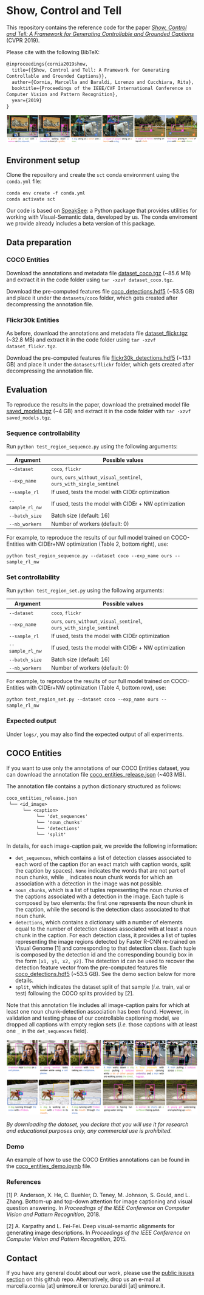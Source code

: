 # Show, Control and Tell
This repository contains the reference code for the paper _[Show, Control and Tell: A Framework for Generating Controllable and Grounded Captions](https://arxiv.org/pdf/1811.10652v2.pdf)_ (CVPR 2019).

Please cite with the following BibTeX:

```
@inproceedings{cornia2019show,
  title={{Show, Control and Tell: A Framework for Generating Controllable and Grounded Captions}},
  author={Cornia, Marcella and Baraldi, Lorenzo and Cucchiara, Rita},
  booktitle={Proceedings of the IEEE/CVF International Conference on Computer Vision and Pattern Recognition},
  year={2019}
}
```


![sample results](images/sample_results.png)


## Environment setup
Clone the repository and create the `sct` conda environment using the `conda.yml` file:
```
conda env create -f conda.yml
conda activate sct
```
Our code is based on [SpeakSee](https://github.com/aimagelab/speaksee): a Python package that provides utilities for working with Visual-Semantic data, developed by us. The conda enviroment we provide already includes a beta version of this package. 

## Data preparation
### COCO Entities
Download the annotations and metadata file [dataset_coco.tgz](http://imagelab.ing.unimore.it/releases/show-control-and-tell/dataset_coco.tgz) (~85.6 MB) and extract it in the code folder using `tar -xzvf dataset_coco.tgz`. 

Download the pre-computed features file [coco_detections.hdf5](http://imagelab.ing.unimore.it/releases/show-control-and-tell/coco_detections.hdf5) (~53.5 GB) and place it under the `datasets/coco` folder, which gets created after decompressing the annotation file.

### Flickr30k Entities
As before, download the annotations and metadata file [dataset_flickr.tgz](http://imagelab.ing.unimore.it/releases/show-control-and-tell/dataset_flickr.tgz) (~32.8 MB) and extract it in the code folder using `tar -xzvf dataset_flickr.tgz`. 

Download the pre-computed features file [flickr30k_detections.hdf5](http://imagelab.ing.unimore.it/releases/show-control-and-tell/flickr30k_detections.hdf5) (~13.1 GB) and place it under the `datasets/flickr` folder, which gets created after decompressing the annotation file.


## Evaluation
To reproduce the results in the paper, download the pretrained model file [saved_models.tgz](http://imagelab.ing.unimore.it/releases/show-control-and-tell/saved_models.tgz) (~4 GB) and extract it in the code folder with `tar -xzvf saved_models.tgz`.

### Sequence controllability
Run `python test_region_sequence.py` using the following arguments:

| Argument | Possible values |
|------|------|
| `--dataset` | `coco`, `flickr` |
| `--exp_name` | `ours`, `ours_without_visual_sentinel`, `ours_with_single_sentinel` |
| `--sample_rl` | If used, tests the model with CIDEr optimization |
| `--sample_rl_nw` | If used, tests the model with CIDEr + NW optimization |
| `--batch_size` | Batch size (default: 16) |
| `--nb_workers` | Number of workers (default: 0) |

For example, to reproduce the results of our full model trained on COCO-Entities with CIDEr+NW optimization (Table 2, bottom right), use:
```
python test_region_sequence.py --dataset coco --exp_name ours --sample_rl_nw  
```

### Set controllability
Run `python test_region_set.py` using the following arguments:

| Argument | Possible values |
|------|------|
| `--dataset` | `coco`, `flickr` |
| `--exp_name` | `ours`, `ours_without_visual_sentinel`, `ours_with_single_sentinel` |
| `--sample_rl` | If used, tests the model with CIDEr optimization |
| `--sample_rl_nw` | If used, tests the model with CIDEr + NW optimization |
| `--batch_size` | Batch size (default: 16) |
| `--nb_workers` | Number of workers (default: 0) |

For example, to reproduce the results of our full model trained on COCO-Entities with CIDEr+NW optimization (Table 4, bottom row), use:
```
python test_region_set.py --dataset coco --exp_name ours --sample_rl_nw  
```

### Expected output
Under `logs/`, you may also find the expected output of all experiments. 


## COCO Entities
If you want to use only the annotations of our COCO Entities dataset, you can download the annotation file [coco_entities_release.json](http://imagelab.ing.unimore.it/releases/show-control-and-tell/coco_entities_release.json) (~403 MB).

The annotation file contains a python dictionary structured as follows:
```
coco_entities_release.json
 └── <id_image>
      └── <caption>
           └── 'det_sequences'
           └── 'noun_chunks'
           └── 'detections'
           └── 'split'
```
In details, for each image-caption pair, we provide the following information:
* `det_sequences`, which contains a list of detection classes associated to each word of the caption (for an exact match with caption words, split the caption by spaces). `None` indicates the words that are not part of noun chunks, while `_` indicates noun chunk words for which an association with a detection in the image was not possible. 
* `noun_chunks`, which is a list of tuples representing the noun chunks of the captions associated with a detection in the image. Each tuple is composed by two elements: the first one represents the noun chunk in the caption, while the second is the detection class associated to that noun chunk.
* `detections`, which contains a dictionary with a number of elements equal to the number of detection classes associated with at least a noun chunk in the caption. For each detection class, it provides a list of tuples representing the image regions detected by Faster R-CNN re-trained on Visual Genome [1] and corresponding to that detection class. Each tuple is composed by the detection id and the corresponding boundig box in the form `[x1, y1, x2, y2]`. The detection id can be used to recover the detection feature vector from  the pre-computed features file [coco_detections.hdf5](http://imagelab.ing.unimore.it/releases/show-control-and-tell/coco_detections.hdf5) (~53.5 GB). See the demo section below for more details. 
* `split`, which indicates the dataset split of that sample (_i.e._ train, val or test) following the COCO splits provided by [2].

Note that this annotation file includes all image-caption pairs for which at least one noun chunk-detection association has been found. However, in validation and testing phase of our controllable captioning model, we dropped all captions with empty region sets (_i.e._ those captions with at least one `_` in the `det_sequences` field). 

![coco entities](images/coco_entities.png)

_By downloading the dataset, you declare that you will use it for research and educational purposes only, any commercial
 use is prohibited._

### Demo
An example of how to use the COCO Entities annotations can be found in the [coco_entities_demo.ipynb](demo/coco_entities_demo.ipynb) file.


### References
[1] P. Anderson, X. He, C. Buehler, D. Teney, M. Johnson, S. Gould, and L. Zhang. Bottom-up and top-down attention for image captioning and visual question answering. In _Proceedings of the IEEE Conference on Computer Vision and Pattern Recognition_, 2018.

[2] A. Karpathy and L. Fei-Fei. Deep visual-semantic alignments for generating image descriptions. In _Proceedings of the IEEE Conference on Computer Vision and Pattern Recognition_, 2015.


## Contact

If you have any general doubt about our work, please use the [public issues section](https://github.com/aimagelab/show-control-and-tell/issues) on this github repo. Alternatively, drop us an e-mail at marcella.cornia [at] unimore.it or lorenzo.baraldi [at] unimore.it.